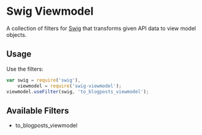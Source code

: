 Swig Viewmodel
==============

A collection of filters for [Swig](http://paularmstrong.github.io/swig/) that transforms given API data to view model objects.

Usage
-----

Use the filters:

```js
var swig = require('swig'),
    viewmodel = require('swig-viewmodel');
viewmodel.useFilter(swig, 'to_blogposts_viewmodel');
```

Available Filters
-----------------

* to_blogposts_viewmodel
